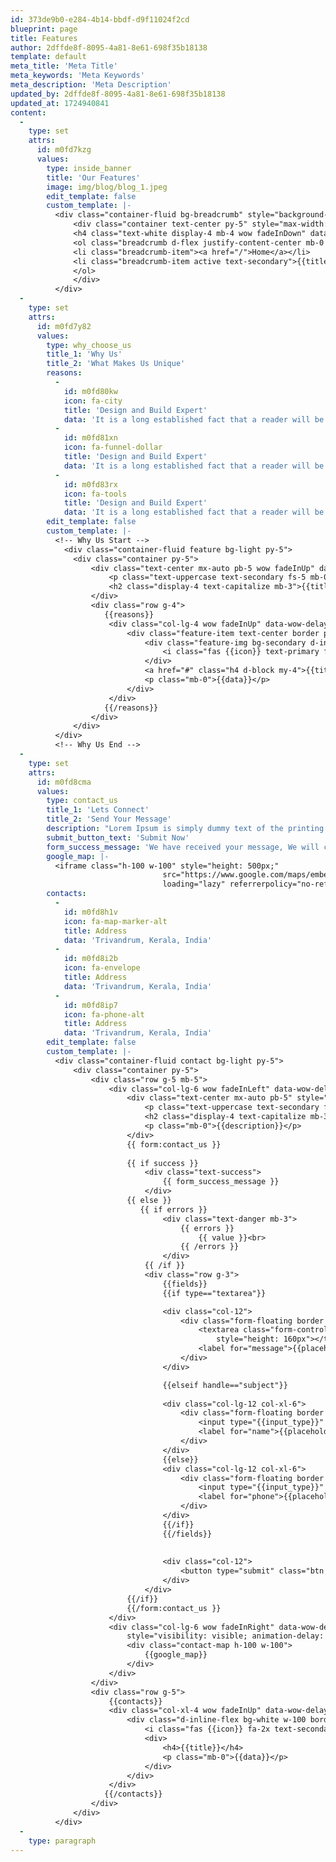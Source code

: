 ```yaml
---
id: 373de9b0-e284-4b14-bbdf-d9f11024f2cd
blueprint: page
title: Features
author: 2dffde8f-8095-4a81-8e61-698f35b18138
template: default
meta_title: 'Meta Title'
meta_keywords: 'Meta Keywords'
meta_description: 'Meta Description'
updated_by: 2dffde8f-8095-4a81-8e61-698f35b18138
updated_at: 1724940841
content:
  -
    type: set
    attrs:
      id: m0fd7kzg
      values:
        type: inside_banner
        title: 'Our Features'
        image: img/blog/blog_1.jpeg
        edit_template: false
        custom_template: |-
          <div class="container-fluid bg-breadcrumb" style="background-image: url({{image}});">
              <div class="container text-center py-5" style="max-width: 900px;">
              <h4 class="text-white display-4 mb-4 wow fadeInDown" data-wow-delay="0.1s" style="visibility: visible; animation-delay: 0.1s; animation-name: fadeInDown;">{{title}}</h4>
              <ol class="breadcrumb d-flex justify-content-center mb-0 wow fadeInDown" data-wow-delay="0.3s" style="visibility: visible; animation-delay: 0.3s; animation-name: fadeInDown;">
              <li class="breadcrumb-item"><a href="/">Home</a></li>
              <li class="breadcrumb-item active text-secondary">{{title}}</li>
              </ol>
              </div>
          </div>
  -
    type: set
    attrs:
      id: m0fd7y82
      values:
        type: why_choose_us
        title_1: 'Why Us'
        title_2: 'What Makes Us Unique'
        reasons:
          -
            id: m0fd80kw
            icon: fa-city
            title: 'Design and Build Expert'
            data: 'It is a long established fact that a reader will be distracted by the readable content of a page when looking at its layout. The point of using Lorem Ipsum is that it has a more-or-less normal distribution of letters'
          -
            id: m0fd81xn
            icon: fa-funnel-dollar
            title: 'Design and Build Expert'
            data: 'It is a long established fact that a reader will be distracted by the readable content of a page when looking at its layout. The point of using Lorem Ipsum is that it has a more-or-less normal distribution of letters'
          -
            id: m0fd83rx
            icon: fa-tools
            title: 'Design and Build Expert'
            data: 'It is a long established fact that a reader will be distracted by the readable content of a page when looking at its layout. The point of using Lorem Ipsum is that it has a more-or-less normal distribution of letters'
        edit_template: false
        custom_template: |-
          <!-- Why Us Start -->
            <div class="container-fluid feature bg-light py-5">
              <div class="container py-5">
                  <div class="text-center mx-auto pb-5 wow fadeInUp" data-wow-delay="0.2s" style="max-width: 800px;">
                      <p class="text-uppercase text-secondary fs-5 mb-0">{{title_1}}</p>
                      <h2 class="display-4 text-capitalize mb-3">{{title_2}}</h2>
                  </div>
                  <div class="row g-4">
                     {{reasons}}
                      <div class="col-lg-4 wow fadeInUp" data-wow-delay="0.2s">
                          <div class="feature-item text-center border p-5">
                              <div class="feature-img bg-secondary d-inline-flex p-4">
                                  <i class="fas {{icon}} text-primary fa-5x"></i>
                              </div>
                              <a href="#" class="h4 d-block my-4">{{title}}</a>
                              <p class="mb-0">{{data}}</p>
                          </div>
                      </div>
                     {{/reasons}}
                  </div>
              </div>
          </div>
          <!-- Why Us End -->
  -
    type: set
    attrs:
      id: m0fd8cma
      values:
        type: contact_us
        title_1: 'Lets Connect'
        title_2: 'Send Your Message'
        description: "Lorem Ipsum is simply dummy text of the printing and typesetting industry. Lorem Ipsum has been the industry's standard dummy text ever since the 1500s, when an unknown printer took a galley of type and scrambled it to make a type specimen book"
        submit_button_text: 'Submit Now'
        form_success_message: 'We have received your message, We will contact you soon...'
        google_map: |-
          <iframe class="h-100 w-100" style="height: 500px;"
                                  src="https://www.google.com/maps/embed?pb=!1m18!1m12!1m3!1d387191.33750346623!2d-73.97968099999999!3d40.6974881!2m3!1f0!2f0!3f0!3m2!1i1024!2i768!4f13.1!3m3!1m2!1s0x89c24fa5d33f083b%3A0xc80b8f06e177fe62!2sNew%20York%2C%20NY%2C%20USA!5e0!3m2!1sen!2sbd!4v1694259649153!5m2!1sen!2sbd"
                                  loading="lazy" referrerpolicy="no-referrer-when-downgrade"></iframe>
        contacts:
          -
            id: m0fd8h1v
            icon: fa-map-marker-alt
            title: Address
            data: 'Trivandrum, Kerala, India'
          -
            id: m0fd8i2b
            icon: fa-envelope
            title: Address
            data: 'Trivandrum, Kerala, India'
          -
            id: m0fd8ip7
            icon: fa-phone-alt
            title: Address
            data: 'Trivandrum, Kerala, India'
        edit_template: false
        custom_template: |-
          <div class="container-fluid contact bg-light py-5"> 
              <div class="container py-5">
                  <div class="row g-5 mb-5">
                      <div class="col-lg-6 wow fadeInLeft" data-wow-delay="0.2s">
                          <div class="text-center mx-auto pb-5" style="max-width: 800px;">
                              <p class="text-uppercase text-secondary fs-5 mb-0">{{title_1}}</p>
                              <h2 class="display-4 text-capitalize mb-3">{{title_2}}</h2>
                              <p class="mb-0">{{description}}</p>
                          </div>
                          {{ form:contact_us }}
                                 
                          {{ if success }}
                              <div class="text-success">
                                  {{ form_success_message }}
                              </div>
                          {{ else }}
                             {{ if errors }}
                                  <div class="text-danger mb-3">
                                      {{ errors }}
                                          {{ value }}<br>
                                      {{ /errors }}
                                  </div>
                              {{ /if }}
                              <div class="row g-3">
                                  {{fields}}
                                  {{if type=="textarea"}}

                                  <div class="col-12">
                                      <div class="form-floating border border-secondary">
                                          <textarea class="form-control" name="{{handle}}" placeholder="{{placeholder}}" 
                                              style="height: 160px"></textarea>
                                          <label for="message">{{placeholder}}</label>
                                      </div>
                                  </div>

                                  {{elseif handle=="subject"}}
                                  
                                  <div class="col-lg-12 col-xl-6">
                                      <div class="form-floating border border-secondary">
                                          <input type="{{input_type}}" class="form-control" name="{{handle}}" placeholder="{{placeholder}}" >
                                          <label for="name">{{placeholder}}</label>
                                      </div>
                                  </div>
                                  {{else}}
                                  <div class="col-lg-12 col-xl-6">
                                      <div class="form-floating border border-secondary">
                                          <input type="{{input_type}}" class="form-control" name="{{handle}}" placeholder="{{placeholder}}">
                                          <label for="phone">{{placeholder}}</label>
                                      </div>
                                  </div>
                                  {{/if}}
                                  {{/fields}}
                                  
                                  
                                  <div class="col-12">
                                      <button type="submit" class="btn btn-primary w-100 py-3">{{submit_button_text}}</button>
                                  </div>
                              </div>
                          {{/if}}
                          {{/form:contact_us }}
                      </div>
                      <div class="col-lg-6 wow fadeInRight" data-wow-delay="0.4s"
                          style="visibility: visible; animation-delay: 0.4s; animation-name: fadeInRight;">
                          <div class="contact-map h-100 w-100">
                              {{google_map}}
                          </div>
                      </div>
                  </div>
                  <div class="row g-5">
                      {{contacts}}
                      <div class="col-xl-4 wow fadeInUp" data-wow-delay="0.2s">
                          <div class="d-inline-flex bg-white w-100 border border-secondary p-4">
                              <i class="fas {{icon}} fa-2x text-secondary me-4"></i>
                              <div>
                                  <h4>{{title}}</h4>
                                  <p class="mb-0">{{data}}</p>
                              </div>
                          </div>
                      </div>
                     {{/contacts}}
                  </div>
              </div>
          </div>
  -
    type: paragraph
---
```

